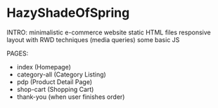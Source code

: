 # HazyShadeOfSpring

INTRO:
  minimalistic e-commerce website
  static HTML files
  responsive layout with RWD techniques (media queries)
  some basic JS 
  
PAGES:
  - index (Homepage)
  - category-all (Category Listing)
  - pdp (Product Detail Page)
  - shop-cart (Shopping Cart)
  - thank-you (when user finishes order)
